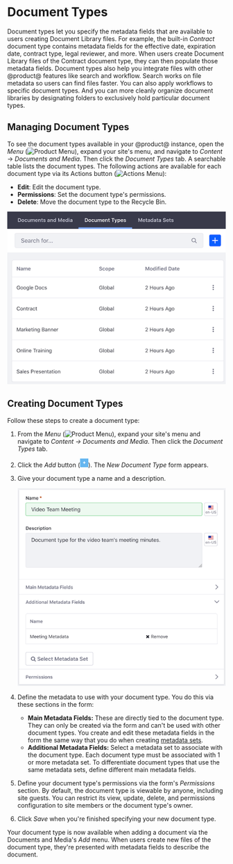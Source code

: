 # Document Types

Document types let you specify the metadata fields that are available to users 
creating Document Library files. For example, the built-in *Contract* document 
type contains metadata fields for the effective date, expiration date, contract 
type, legal reviewer, and more. When users create Document Library files of 
the Contract document type, they can then populate those metadata fields. 
Document types also help you integrate files with other @product@ features like 
search and workflow. Search works on file metadata so users can find files 
faster. You can also apply workflows to specific document types. And you can 
more cleanly organize document libraries by designating folders to exclusively 
hold particular document types. 

## Managing Document Types

To see the document types available in your @product@ instance, open the *Menu* 
(![Product Menu](../../../../images/icon-menu.png)), expand your site's menu, 
and navigate to *Content* &rarr; *Documents and Media*. Then click the *Document 
Types* tab. A searchable table lists the document types. The following actions 
are available for each document type via its Actions button 
(![Actions Menu](../../../../images/icon-actions.png)): 

-   **Edit**: Edit the document type. 
-   **Permissions**: Set the document type's permissions. 
-   **Delete**: Move the document type to the Recycle Bin. 

![Figure 1: The Document Types management window lets you view existing document types and create new ones.](../../../images/dm-doc-types-list.png)

## Creating Document Types

Follow these steps to create a document type: 

1.  From the *Menu* (![Product Menu](../../../../images/icon-menu.png)), expand 
    your site's menu and navigate to *Content &rarr; Documents and Media*. Then 
    click the *Document Types* tab. 

2.  Click the *Add* button 
    (![Add](../../../images/icon-add.png)). The *New Document Type* form 
    appears. 

3.  Give your document type a name and a description. 

    ![Figure 2: Create your new document type.](../../../images/dm-doc-types-new.png)

4.  Define the metadata to use with your document type. You do this via these 
    sections in the form: 

    -   **Main Metadata Fields:** These are directly tied to the document type.
        They can only be created via the form and can't be used with other 
        document types. You create and edit these metadata fields in the form 
        the same way that you do when creating 
        [metadata sets](https://www.liferay.com/). 
    -   **Additional Metadata Fields:** Select a metadata set to associate with 
        the document type. Each document type must be associated with 1 or more 
        metadata set. To differentiate document types that use the same metadata 
        sets, define different main metadata fields. 

5.  Define your document type's permissions via the form's *Permissions* 
    section. By default, the document type is viewable by anyone, including site 
    guests. You can restrict its view, update, delete, and permissions 
    configuration to site members or the document type's owner. 

6.  Click *Save* when you're finished specifying your new document type. 

Your document type is now available when adding a document via the Documents and 
Media's *Add* menu. When users create new files of the document type, they're 
presented with metadata fields to describe the document. 
